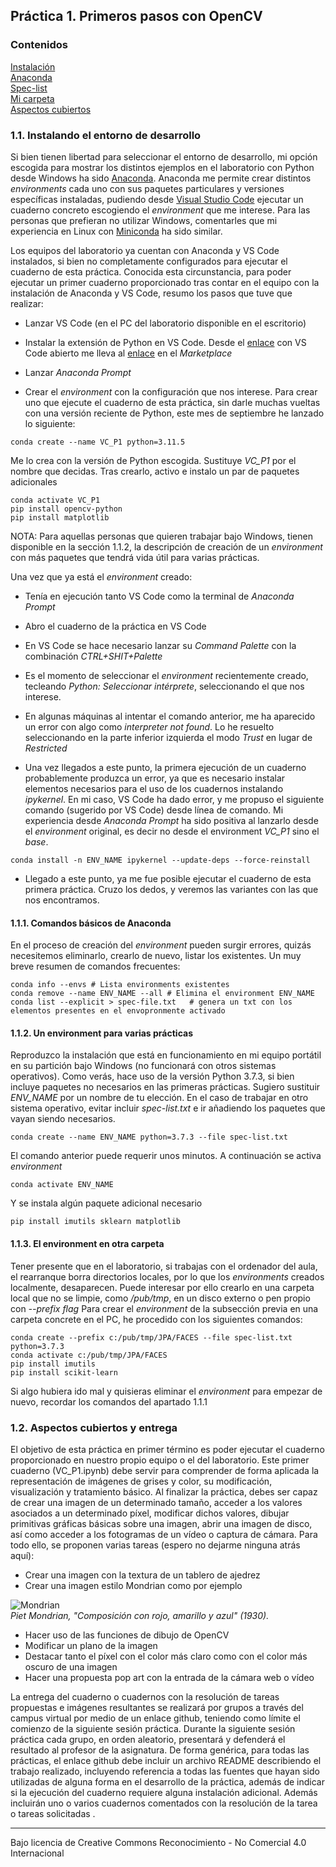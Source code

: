## Práctica 1. Primeros pasos con OpenCV

### Contenidos

[Instalación](#11-instalando-el-entorno-de-desarrollo)  
[Anaconda](#111-comandos-basicos-de-anaconda)  
[Spec-list](#112-un-environment-para-varias-practicas)  
[Mi carpeta](#113-el-environment-en-otra-carpeta)  
[Aspectos cubiertos](#12-aspectos-cubiertos)  

### 1.1. Instalando el entorno de desarrollo  

Si bien tienen libertad para seleccionar el entorno de desarrollo, mi opción escogida para mostrar
los distintos ejemplos en el laboratorio con Python desde Windows ha sido [Anaconda](https://www.anaconda.com). Anaconda me permite crear distintos *environments* cada uno con sus paquetes particulares y versiones específicas instaladas, pudiendo desde [Visual Studio Code](https://code.visualstudio.com) ejecutar un cuaderno concreto escogiendo el *environment* que me interese. Para las personas que prefieran no utilizar Windows, comentarles que mi experiencia en Linux con [Miniconda](https://docs.conda.io/projects/miniconda/en/latest/miniconda-install.html) ha sido similar.

Los equipos del laboratorio ya cuentan con Anaconda y VS Code instalados, si bien no completamente configurados para ejecutar el cuaderno de esta práctica. Conocida esta circunstancia, para poder ejecutar un primer cuaderno proporcionado tras contar en el equipo con la instalación de Anaconda y VS Code, resumo los pasos que tuve que realizar:

- Lanzar VS Code (en el PC del laboratorio disponible en el escritorio)

- Instalar la extensión de Python en VS Code. Desde el [enlace](https://code.visualstudio.com/docs/languages/python) con VS Code abierto me lleva al [enlace](https://marketplace.visualstudio.com/items?itemName=ms-python.python) en el *Marketplace*

- Lanzar *Anaconda Prompt*

- Crear el *environment* con la configuración que nos interese. Para crear uno que ejecute el cuaderno de esta práctica, sin darle muchas vueltas con una versión reciente de Python, este mes de septiembre he lanzado lo siguiente:

```
conda create --name VC_P1 python=3.11.5
```

Me lo crea con la versión de Python escogida. Sustituye *VC_P1* por el nombre que decidas. Tras crearlo, activo e instalo un par de paquetes adicionales

```
conda activate VC_P1
pip install opencv-python
pip install matplotlib
```

NOTA: Para aquellas personas que quieren trabajar bajo Windows, tienen disponible en la sección 1.1.2, la descripción de creación de un *environment* con más paquetes que tendrá vida útil para varias prácticas.

Una vez que ya está el *environment* creado:

- Tenía en ejecución tanto VS Code como la terminal de *Anaconda Prompt*

- Abro el cuaderno de la práctica en VS Code

- En VS Code se hace necesario lanzar su *Command Palette* con la combinación *CTRL+SHIT+Palette*

- Es el momento de seleccionar el *environment* recientemente creado, tecleando *Python: Seleccionar intérprete*,  seleccionando el que nos interese.

- En algunas máquinas al intentar el comando anterior, me ha aparecido un error con algo como *interpreter not found*. Lo he resuelto seleccionando en la parte inferior izquierda el modo *Trust* en lugar de *Restricted*

- Una vez llegados a este punto, la primera ejecución de un cuaderno probablemente produzca un error, ya que es necesario instalar elementos necesarios para el uso de los cuadernos instalando *ipykernel*. En mi caso, VS Code ha dado error, y me propuso el siguiente comando (sugerido por VS Code) desde línea de comando. Mi experiencia desde *Anaconda Prompt* ha sido positiva al lanzarlo desde el *environment* original, es decir no desde el environment *VC_P1* sino el *base*.

```
conda install -n ENV_NAME ipykernel --update-deps --force-reinstall
```

- Llegado a este punto, ya me fue posible ejecutar el cuaderno de esta primera práctica. Cruzo los dedos, y veremos las variantes con las que nos encontramos.

#### 1.1.1. Comandos básicos de Anaconda

En el proceso de creación del *environment* pueden surgir errores, quizás necesitemos eliminarlo, crearlo de  nuevo, listar los existentes. Un muy breve resumen de comandos frecuentes:

```
conda info --envs # Lista environments existentes
conda remove --name ENV_NAME --all # Elimina el environment ENV_NAME
conda list --explicit > spec-file.txt   # genera un txt con los elementos presentes en el envopronmente activado
```



#### 1.1.2. Un environment para varias prácticas

Reproduzco la instalación que está en funcionamiento en mi equipo portátil en su partición bajo Windows (no funcionará con otros sistemas operativos). Como verás, hace uso de la versión Python 3.7.3, si bien incluye
paquetes no necesarios en las primeras prácticas. Sugiero sustituir *ENV_NAME* por un nombre de tu elección. En el caso de trabajar en otro sistema operativo, evitar incluir *spec-list.txt* e ir añadiendo los paquetes que vayan siendo necesarios.

```
conda create --name ENV_NAME python=3.7.3 --file spec-list.txt
```

El comando anterior puede requerir unos minutos. A continuación se activa *environment*

```
conda activate ENV_NAME
```

Y se instala algún paquete adicional necesario

```
pip install imutils sklearn matplotlib
```


#### 1.1.3. El environment en otra carpeta


Tener presente que en el laboratorio, si trabajas con el ordenador del aula, el rearranque borra directorios locales, por lo que los *environments* creados localmente, desaparecen. Puede interesar por ello crearlo en una carpeta local que no se limpie, como */pub/tmp*, en un disco externo o pen propio con *--prefix flag*
Para crear el *environment* de la subsección previa en una carpeta concrete en el PC, he procedido con los siguientes comandos:


```
conda create --prefix c:/pub/tmp/JPA/FACES --file spec-list.txt python=3.7.3
conda activate c:/pub/tmp/JPA/FACES
pip install imutils
pip install scikit-learn
```


Si algo hubiera ido mal y quisieras eliminar el *environment* para empezar de nuevo, recordar los comandos del apartado 1.1.1


### 1.2. Aspectos cubiertos y entrega

El objetivo de esta práctica en primer término es poder ejecutar el cuaderno proporcionado en nuestro propio equipo o el del laboratorio. Este primer cuaderno (VC_P1.ipynb) debe servir para comprender de forma aplicada la representación de imágenes de grises y color, su modificación, visualización y tratamiento básico. Al finalizar la práctica, debes ser capaz de crear una imagen de un determinado tamaño,
acceder a los valores asociados a un determinado píxel, modificar dichos valores, dibujar primitivas gráficas básicas sobre una imagen, abrir una imagen de disco, así como acceder a los fotogramas de un vídeo o captura de cámara. Para todo ello, se proponen varias tareas (espero no dejarme ninguna atrás aquí):

- Crear una imagen con la textura de un tablero de ajedrez
- Crear una imagen estilo Mondrian como por ejemplo

![Mondrian](https://images.squarespace-cdn.com/content/v1/5f638d3adfa9c677cced1579/1602089211975-ONZ6AALHOOPRVT7Z5ALL/Composición+en+rojo%2C+amarillo+y+azul.jpg?format=2500w)  
*Piet Mondrian, "Composición con rojo, amarillo y azul" (1930).*

- Hacer uso de las funciones de dibujo de OpenCV
- Modificar un plano de la imagen
- Destacar tanto el píxel con el color más claro como con el color más oscuro de una imagen
- Hacer una propuesta pop art con la entrada de la cámara web o vídeo

La entrega del cuaderno o cuadernos con la resolución de tareas propuestas e imágenes resultantes se realizará por grupos a través del campus virtual por medio de un enlace github, teniendo como límite el comienzo de la siguiente sesión práctica. Durante la siguiente sesión práctica cada grupo, en orden aleatorio, presentará y defenderá el resultado al profesor de la asignatura. De forma genérica, para todas las prácticas, el enlace github debe incluir un archivo README describiendo el trabajo realizado, incluyendo referencia a todas las fuentes que hayan sido utilizadas de alguna forma en el desarrollo de la práctica, además de indicar si la ejecución del cuaderno requiere alguna instalación adicional. Además incluirán uno o varios cuadernos comentados con la resolución de la tarea o tareas solicitadas .




***
Bajo licencia de Creative Commons Reconocimiento - No Comercial 4.0 Internacional

